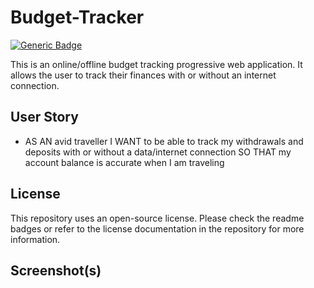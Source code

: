 # Budget-Tracker
[![Generic Badge](https://img.shields.io/badge/License-MIT-green.svg)](https://shields.io)

This is an online/offline budget tracking progressive web application. It allows the user to track their finances with or without an internet connection.

## User Story

* AS AN avid traveller
  I WANT to be able to track my withdrawals and deposits with or without a data/internet connection
  SO THAT my account balance is accurate when I am traveling

## License
This repository uses an open-source license. Please check the readme badges or refer to the license documentation in the repository for more information.

## Screenshot(s)
